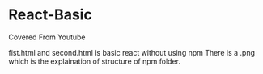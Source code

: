 # React-Basic
Covered From Youtube

fist.html and second.html is basic react without using npm
There is a .png which is the explaination of structure of npm folder.
